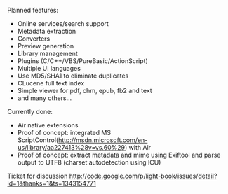 Planned features:
  * Online services/search support
  * Metadata extraction
  * Converters
  * Preview generation
  * Library management
  * Plugins (C/C++/VBS/PureBasic/ActionScript)
  * Multiple UI languages
  * Use MD5/SHA1 to eliminate duplicates
  * CLucene full text index
  * Simple viewer for pdf, chm, epub, fb2 and text
  * and many others...

Currently done:
  * Air native extensions
  * Proof of concept: integrated MS ScriptControl(http://msdn.microsoft.com/en-us/library/aa227413%28v=vs.60%29) with Air
  * Proof of concept: extract metadata and mime using Exiftool and parse output to UTF8 (charset autodetection using ICU)

Ticket for discussion http://code.google.com/p/light-book/issues/detail?id=1&thanks=1&ts=1343154771